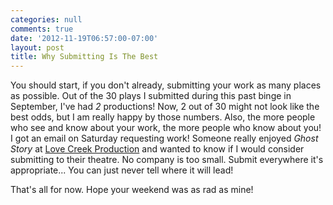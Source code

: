 ```yaml
---
categories: null
comments: true
date: '2012-11-19T06:57:00-07:00'
layout: post
title: Why Submitting Is The Best
---
```


You should start, if you don't already, submitting your work as many places as possible. Out of the 30 plays I submitted during this past binge in September, I've had *2* productions! Now, 2 out of 30 might not look like the best odds, but I am really happy by those numbers. Also, the more people who see and know about your work, the more people who know about you! I got an email on Saturday requesting work! Someone really enjoyed *Ghost Story* at [Love Creek Production](https://www.facebook.com/pages/Love-Creek-Productions/58978756369?fref=ts) and wanted to know if I would consider submitting to their theatre. No company is too small. Submit everywhere it's appropriate... You can just never tell where it will lead!

That's all for now. Hope your weekend was as rad as mine!